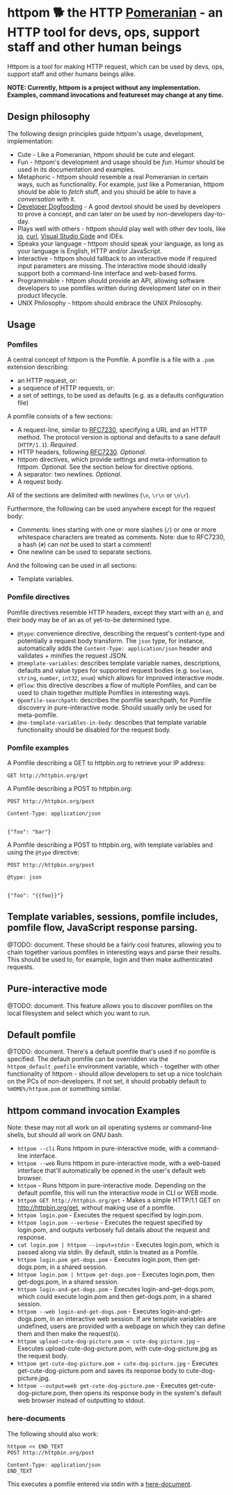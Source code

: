 # httpom :dog2: the HTTP [Pomeranian](https://en.wikipedia.org/wiki/Pomeranian_(dog)) - an HTTP tool for devs, ops, support staff and other human beings

Httpom is a tool for making HTTP request, which can be used by devs, ops, support staff and other humans beings alike.

**NOTE: Currently, httpom is a project without any implementation. Examples, command invocations and featureset may change at any time.**

## Design philosophy

The following design principles guide httpom's usage, development, implementation:

* Cute - Like a Pomeranian, httpom should be cute and elegant.
* Fun - httpom's development and usage should be *fun*. Humor should be used in its documentation and examples.
* Metaphoric - httpom should resemble a real Pomeranian in certain ways, such as functionality. For example, just like a Pomeranian, httpom should be able to *fetch* stuff, and you should be able to have a *conversation* with it.
* [Developer Dogfooding](https://en.wikipedia.org/wiki/Eating_your_own_dog_food) - A good devtool should be used by developers to prove a concept, and can later on be used by non-developers day-to-day.
* Plays well with others - httpom should play well with other dev tools, like [jq](https://stedolan.github.io/jq/), [curl](https://curl.haxx.se/), [Visual Studio Code](https://code.visualstudio.com/) and IDEs.
* Speaks your language - httpom should speak your language, as long as your language is English, HTTP and/or JavaScript.
* Interactive - httpom should fallback to an interactive mode if required input parameters are missing. The interactive mode should ideally support both a command-line interface and web-based forms.
* Programmable - httpom should provide an API, allowing software developers to use pomfiles written during development later on in their product lifecycle.
* UNIX Philosophy - httpom should embrace the UNIX Philosophy.

## Usage

### Pomfiles

A central concept of httpom is the Pomfile. A pomfile is a file with a `.pom` extension describing:
* an HTTP request, or:
* a sequence of HTTP requests, or:
* a set of settings, to be used as defaults (e.g. as a defaults configuration file)

A pomfile consists of a few sections:
* A request-line, similar to [RFC7230](https://tools.ietf.org/html/rfc7230#section-3.1.1), specifying a URL and an HTTP method. The protocol version is optional and defaults to a sane default (`HTTP/1.1`). *Required*.
* HTTP headers, following [RFC7230](https://tools.ietf.org/html/rfc7230#section-3.2). *Optional*.
* httpom directives, which provide settings and meta-information to httpom. *Optional*. See the section below for directive options.
* A separator: two newlines. *Optional*.
* A request body.

All of the sections are delimited with newlines (`\n`, `\r\n` or `\n\r`).

Furthermore, the following can be used anywhere except for the request body:

* Comments: lines starting with one or more slashes (`/`) or one or more whitespace characters are treated as comments. Note: due to RFC7230, a hash (`#`) can *not* be used to start a comment!
* One newline can be used to separate sections.

And the following can be used in all sections:
* Template variables.

### Pomfile directives

Pomfile directives resemble HTTP headers, except they start with an `@`, and their body may be of an as of yet-to-be determined type.

* `@type`: convenience directive, describing the request's content-type and potentially a request body transform. The `json` type, for instance, automatically adds the `Content-Type: application/json` header and validates + minifies the request JSON.
* `@template-variables`: describes template variable names, descriptions, defaults and value types for supported request bodies (e.g. `boolean`, `string`, `number`, `int32`, `enum`) which allows for improved interactive mode.
* `@flow`: this directive describes a flow of multiple Pomfiles, and can be used to chain together multiple Pomfiles in interesting ways.
* `@pomfile-searchpath`: describes the pomfile searchpath, for Pomfile discovery in pure-interactive mode. Should usually only be used for meta-pomfile.
* `@no-template-variables-in-body`: describes that template variable functionality should be disabled for the request body.

### Pomfile examples

A Pomfile describing a GET to httpbin.org to retrieve your IP address:

```
GET http://httpbin.org/get
``` 

A Pomfile describing a POST to httpbin.org:

```
POST http://httpbin.org/post

Content-Type: application/json


{"foo": "bar"}
```

A Pomfile describing a POST to httpbin.org, with template variables and using the `@type` directive:

```
POST http://httpbin.org/post

@type: json


{"foo": "{{foo}}"}
```


## Template variables, sessions, pomfile includes, pomfile flow, JavaScript response parsing.

@TODO: document. These should be a fairly cool features, allowing you to chain together various pomfiles in interesting ways and parse their results. This should be used to, for example, login and then make authenticated requests.

## Pure-interactive mode

@TODO: document. This feature allows you to discover pomfiles on the local filesystem and select which you want to run.

## Default pomfile

@TODO: document. There's a default pomfile that's used if no pomfile is specified. The default pomfile can be overridden via the `httpom_default_pomfile` environment variable, which - together with other functionality of httpom - should allow developers to set up a nice toolchain on the PCs of non-developers. If not set, it should probably default to `%HOME%/httpom.pom` or something similar.

## httpom command invocation Examples

Note: these may not all work on all operating systems or command-line shells, but should all work on GNU bash.

* `httpom --cli` Runs httpom in pure-interactive mode, with a command-line interface.
* `httpom --web` Runs httpom in pure-interactive mode, with a web-based interface that'll automatically be opened in the user's default web browser.
* `httpom` - Runs httpom in pure-interactive mode. Depending on the default pomfile, this will run the interactive mode in CLI or WEB mode.
* `httpom GET http://httpbin.org/get` - Makes a simple HTTP/1.1 GET on http://httpbin.org/get, without making use of a pomfile.
* `httpom login.pom` - Executes the request specified by login.pom.
* `httpom login.pom --verbose` - Executes the request specified by login.pom, and outputs verbosely full details about the request and response.
* `cat login.pom | httpom --input=stdin` - Executes login.pom, which is passed along via stdin. By default, stdin is treated as a Pomfile.
* `httpom login.pom get-dogs.pom` - Executes login.pom, then get-dogs.pom, in a shared session.
* `httpom login.pom | httpom get-dogs.pom` - Executes login.pom, then get-dogs.pom, in a shared session.
* `httpom login-and-get-dogs.pom` - Executes login-and-get-dogs.pom, which could execute login.pom and then get-dogs.pom, in a shared session.
* `httpom --web login-and-get-dogs.pom` - Executes login-and-get-dogs.pom, in an interactive web session. If are template variables are undefined, users are provided with a webpage on which they can define them and then make the request(s).
* `httpom upload-cute-dog-picture.pom < cute-dog-picture.jpg` - Executes upload-cute-dog-picture.pom, with cute-dog-picture.jpg as the request body.
* `httpom get-cute-dog-picture.pom > cute-dog-picture.jpg` - Executes get-cute-dog-picture.pom and saves its response body to cute-dog-picture.jpg.
* `httpom --output=web get-cute-dog-picture.pom` - Executes get-cute-dog-picture.pom, then opens its response body in the system's default web browser instead of outputting to stdout.

### here-documents

The following should also work:
```
httpom << END_TEXT
POST http://httpbin.org/post

Content-Type: application/json
END_TEXT
```
This executes a pomfile entered via stdin with a [here-document](https://en.wikipedia.org/wiki/Here_document).